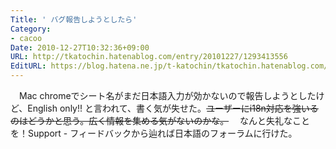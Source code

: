 ```yaml
---
Title: ' バグ報告しようとしたら'
Category:
- cacoo
Date: 2010-12-27T10:32:36+09:00
URL: http://tkatochin.hatenablog.com/entry/20101227/1293413556
EditURL: https://blog.hatena.ne.jp/t-katochin/tkatochin.hatenablog.com/atom/entry/6653586347154753149
---
```


　Mac chromeでシート名がまだ日本語入力が効かないので報告しようとしたけど、English only!! と言われて、書く気が失せた。<del datetime="2010-12-29T00:38:12+09:00">ユーザーにi18n対応を強いるのはどうかと思う。広く情報を集める気がないのかな。</del>
　なんと失礼なことを！Support - フィードバックから辿れば日本語のフォーラムに行けた。
